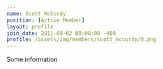 ```yaml
---
name: Scott McCurdy
position: [Active Member]
layout: profile
join_date: 2011-08-02 00:00:00 -400
profile: /assets/img/members/scott_mccurdy/0.png
---
```

Some information